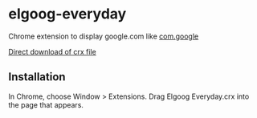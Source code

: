 elgoog-everyday
=============

Chrome extension to display google.com like [com.google](com.google)

[Direct download of crx file](https://github.com/okofish/elgoog-everyday/blob/master/Elgoog%20Everyday.crx?raw=true)

Installation
------------

In Chrome, choose Window > Extensions.  Drag Elgoog Everyday.crx into the page that appears.
